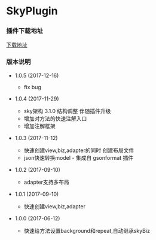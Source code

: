 # SkyPlugin

### 插件下载地址

[下载地址](https://github.com/skyJinc/SkyPlugin/blob/master/SkyPlugin.jar)

### 版本说明
- 1.0.5 (2017-12-16)

    - fix bug
    
- 1.0.4 (2017-11-29)

    - sky架构 3.1.0 结构调整 伴随插件升级
    - 增加对方法的快速注解入口
    - 增加注解框架
    
- 1.0.3 (2017-11-12)

    - 快速创建view,biz,adapter的同时 创建布局文件
    - json快速转换model - 集成自 gsonformat 插件
    
- 1.0.2 (2017-09-10)

    - adapter支持多布局
    
- 1.0.1 (2017-09-10)

    - 快速创建view,biz,adapter
    
- 1.0.0 (2017-06-12)

    - 快速给方法设置background和repeat,自动继承skyBiz
